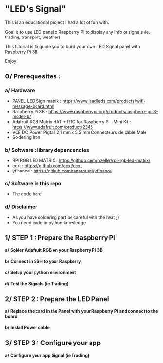 # "LED's Signal"
This is an educational project I had a lot of fun with.

Goal is to use LED panel x Raspberry Pi to display any info or signals (ie. trading, transport, weather)

This tutorial is to guide you to build your own LED Signal panel with Raspberry Pi 3B.

Enjoy !

## 0/ Prerequesites :

### a/ Hardware

- PANEL LED Sign matrix : https://www.leadleds.com/products/wifi-message-board.html
- Raspberry Pi 3B : https://www.raspberrypi.org/products/raspberry-pi-3-model-b/
- Adafruit RGB Matrix HAT + RTC for Raspberry Pi - Mini Kit : https://www.adafruit.com/product/2345
- VCE DC Power Pigtail 2,1 mm x 5,5 mm Connecteurs de câble Male
- Soldering iron

### b/ Software : library dependencies
- RPI RGB LED MATRIX : https://github.com/hzeller/rpi-rgb-led-matrix/
- ccxt : https://github.com/ccxt/ccxt
- yfinance : https://github.com/ranaroussi/yfinance

### c/ Software in this repo
- The code here

### d/ Disclaimer
- As you have soldering part be careful with the heat ;)
- You need code in python knowledge

## 1/ STEP 1 : Prepare the Raspberry Pi

#### a/ Solder Adafruit RGB on your Raspberry Pi 3B

#### b/ Connect in SSH to your Raspberry

#### c/ Setup your python environment

#### d/ Test the Signals (ie Trading)

## 2/ STEP 2 : Prepare the LED Panel

#### a/ Replace the card in the Panel with your Raspberry Pi and connect to the board

#### b/ Install Power cable

## 3/ STEP 3 : Configure your app

#### a/ Configure your app Signal (ie Trading)
